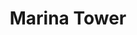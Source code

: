 ---
id: 3
imageSrc: '/projects/marinapic.jpg'
category: 'Residential'
title: 'Marina Tower'
location: "Lebanon"
client: "CAT "
description: "1000t Box fins, Glass cleaning system, Sail super structure"
---